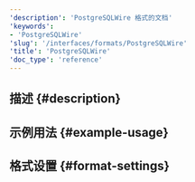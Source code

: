 ```yaml
---
'description': 'PostgreSQLWire 格式的文档'
'keywords':
- 'PostgreSQLWire'
'slug': '/interfaces/formats/PostgreSQLWire'
'title': 'PostgreSQLWire'
'doc_type': 'reference'
---
```


## 描述 {#description}

## 示例用法 {#example-usage}

## 格式设置 {#format-settings}
